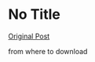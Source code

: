 # No Title

[Original Post](https://discourse.onlinedegree.iitm.ac.in/t/163247/72)

<p>from where to download</p>
